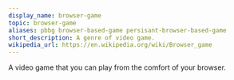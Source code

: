 ```yaml
---
display_name: browser-game
topic: browser-game
aliases: pbbg browser-based-game persisant-browser-based-game
short_description: A genre of video game.
wikipedia_url: https://en.wikipedia.org/wiki/Browser_game
---
```

A video game that you can play from the comfort of your browser.